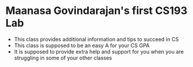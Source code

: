 # Maanasa Govindarajan's first CS193 Lab
- This class provides additional information and tips to succeed in CS
- This class is supposed to be an easy A for your CS GPA
- It is supposed to provide extra help and support for you when you are struggling in some of your other classes




